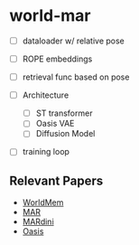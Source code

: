 # world-mar

- [ ] dataloader w/ relative pose
- [ ] ROPE embeddings
- [ ] retrieval func based on pose
- [ ] Architecture
    - [ ] ST transformer
    - [ ] Oasis VAE
    - [ ] Diffusion Model
- [ ] training loop


## Relevant Papers
- [WorldMem](https://www.arxiv.org/pdf/2504.12369)
- [MAR](https://arxiv.org/pdf/2406.11838)
- [MARdini](https://arxiv.org/pdf/2410.20280)
- [Oasis](https://oasis-model.github.io/)